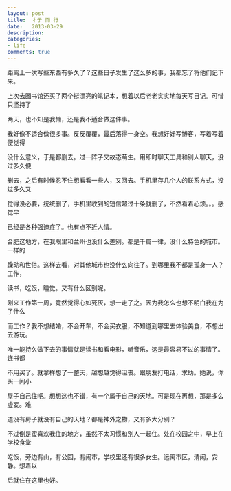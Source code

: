 ```yaml
---
layout: post
title:  彳亍 而 行
date:   2013-03-29
description: 
categories:
- life
comments: true
---
```

距离上一次写些东西有多久了？这些日子发生了这么多的事，我都忘了将他们记下来。



上次去图书馆还买了两个挺漂亮的笔记本，想着以后老老实实地每天写日记。可惜只坚持了

两天，也不知是我懒，还是我不适合做这件事。



我好像不适合做很多事。反反覆覆，最后落得一身空。我想好好写博客，写着写着便觉得

没什么意义，于是都删去。过一阵子又故态萌生。用即时聊天工具和别人聊天，没过多久便

删去，之后有时候忍不住想看看一些人，又回去。手机里存几个人的联系方式，没过多久又

觉得没必要，统统删了，手机里收到的短信超过十条就删了，不然看着心烦。。。感觉早

已经是各种强迫症了。也有点不近人情。



合肥这地方，在我眼里和兰州也没什么差别。都是千篇一律，没什么特色的城市。一样的

躁动和世俗。这样去看，对其他城市也没什么向往了。到哪里我不都是孤身一人？工作，

读书，吃饭，睡觉。又有什么区别呢。



刚来工作第一周，竟然觉得心如死灰，想一走了之。因为我怎么也想不明白我在为了什么

而工作？我不想结婚，不会开车，不会买衣服，不知道到哪里去体验美食，不想出去游玩。

唯一能持久做下去的事情就是读书和看电影，听音乐，这是最容易不过的事情了。连书都

不用买了。就拿样想了一整天，越想越觉得沮丧。跟朋友打电话，求助。她说，你买一间小

屋子自己住吧。想想这也不错，有一个属于自己的天地。可是现在再想，那是多么虚妄。难

道没有房子就没有自己的天地？都是神外之物，又有多大分别？



不过倒是蛮喜欢我住的地方，虽然不太习惯和别人一起住。处在校园之中，早上在学校食堂

吃饭，旁边有山，有公园，有闹市，学校里还有很多女生。远离市区，清闲，安静。想着以

后就住在这里也好。